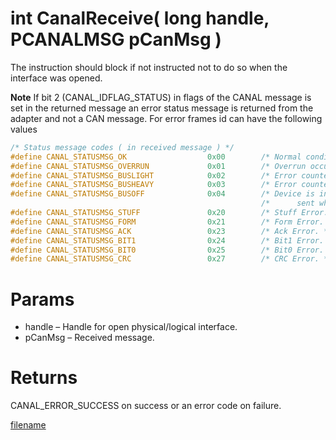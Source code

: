 # int CanalReceive( long handle,  PCANALMSG pCanMsg  )

The instruction should block if not instructed not to do so when the interface was opened.

**Note** If bit 2 (CANAL_IDFLAG_STATUS) in flags of the CANAL message is set in the returned message an error status message is returned from the adapter and not a CAN message. For error frames id can have the following values

```c
/* Status message codes ( in received message ) */
#define CANAL_STATUSMSG_OK                  0x00        /* Normal condition. */
#define CANAL_STATUSMSG_OVERRUN             0x01        /* Overrun occurred when sending data to CAN bus. */
#define CANAL_STATUSMSG_BUSLIGHT            0x02        /* Error counter has reached 96. */
#define CANAL_STATUSMSG_BUSHEAVY            0x03        /* Error counter has reached 128. */
#define CANAL_STATUSMSG_BUSOFF              0x04        /* Device is in BUSOFF. CANAL_STATUS_OK is */
                                                        /*      sent when returning to operational mode. */
#define CANAL_STATUSMSG_STUFF               0x20        /* Stuff Error. */
#define CANAL_STATUSMSG_FORM                0x21        /* Form Error. */
#define CANAL_STATUSMSG_ACK                 0x23        /* Ack Error. */
#define CANAL_STATUSMSG_BIT1                0x24        /* Bit1 Error. */
#define CANAL_STATUSMSG_BIT0                0x25        /* Bit0 Error. */
#define CANAL_STATUSMSG_CRC                 0x27        /* CRC Error. */
```

# Params

*  handle – Handle for open physical/logical interface.
*  pCanMsg – Received message.

# Returns

CANAL_ERROR_SUCCESS on success or an error code on failure.

[filename](./bottom_copyright.md ':include')